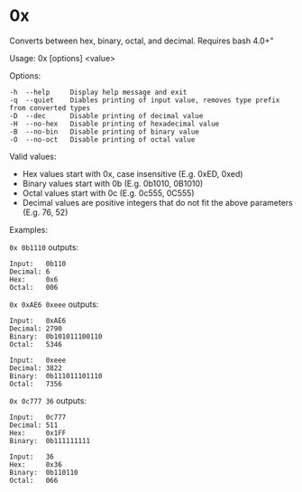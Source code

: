# 0x
Converts between hex, binary, octal, and decimal. Requires bash 4.0+"

Usage: 0x [options] \<value\>

Options:
```
-h  --help     Display help message and exit
-q  --quiet    Diables printing of input value, removes type prefix from converted types
-D  --dec      Disable printing of decimal value
-H  --no-hex   Disable printing of hexadecimal value
-B  --no-bin   Disable printing of binary value
-O  --no-oct   Disable printing of octal value
```
Valid values:

 - Hex values start with 0x, case insensitive (E.g. 0xED, 0xed)
 - Binary values start with 0b (E.g. 0b1010, 0B1010)
 - Octal values start with 0c (E.g. 0c555, 0C555)
 - Decimal values are positive integers that do not fit the above parameters (E.g. 76, 52)

 Examples:
 
 ```0x 0b1110``` outputs:
```
Input:   0b110
Decimal: 6
Hex:     0x6
Octal:   006
```

 ```0x 0xAE6 0xeee``` outputs:
 ```
Input:   0xAE6
Decimal: 2790
Binary:  0b101011100110
Octal:   5346

Input:   0xeee
Decimal: 3822
Binary:  0b111011101110
Octal:   7356
 ```
 
 ```0x 0c777 36``` outputs:
 ```
 Input:   0c777
Decimal: 511
Hex:     0x1FF
Binary:  0b111111111

Input:   36
Hex:     0x36
Binary:  0b110110
Octal:   066
 ```
